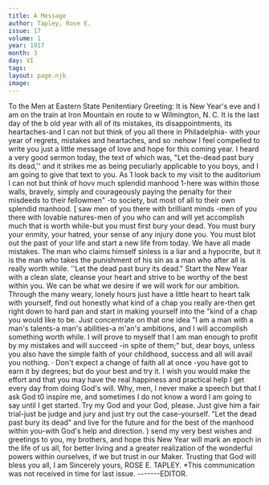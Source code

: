 ```yaml
---
title: A Message
author: Tapley, Rose E.
issue: 17
volume: 1
year: 1917
month: 3
day: VI
tags:
layout: page.njk
image:
---
```

 To the Men at Eastern State Penitentiary Greeting:   It is New Year's eve and I am on the train at Iron Mountain en route to w Wilmington, N. C. It is the last day of the b old year with all of its mistakes, its disappointments, its heartaches-and I can not but think of you all there in Philadelphia-   with your year of regrets, mistakes and heartaches, and so :nehow I feel compelled to write you just a little message of love and hope for this coming year. I heard a very good sermon today, the text of which was, "Let the-dead past bury its dead,'' and it strikes me as being peculiarly applicable to you boys, and I am going to give that text to you. As 1 look back to my visit to the auditorium I can not but think of hovv much splendid manhood 1-here was within those walls, bravely, simply and courageously paying the penalty for their misdeeds to their fellowmen" -to society, but most of all to their own splendid manhood.   [ saw men of you there with brilliant minds -men of you there with lovable natures-men   of you who can and will yet accomplish much that is worth while-but you must first bury your dead. You must bury your enmity, your hatred, your sense of any injury done you. You must blot out the past of your life and start a new life from today.   We have all made mistakes. The man who claims himself sinless is a liar and a hypocrite, but it is the man who takes the punishment of his sin as a man who after all is really worth while. ''Let the dead past bury its dead." Start the New Year with a clean slate,   cleanse your heart and strive to be worthy of the best within you. We can be what we desire if we will work for our ambition. Through the many weary, lonely hours just have a little heart to heart talk with yourself, find out honestly what kind of a chap you really are-then get right down to hard pan and start in making yourself into the "kind of a chap you would like to be. Just concentrate on that one idea "I am a man with a man's talents-a man's abilities-a m'an's ambitions, and I will accomplish something worth while. I will prove to myself that I am man enough to profit by my mistakes and will succeed -in spite of them;" but, dear boys, unless you also have the simple faith of your childhood, success and all will avail you nothing. ·   Don't expect a change of faith all at once -you have got to earn it by degrees; but do your best and try it. I wish you would make the effort and that you may have the real happiness and practical help I get every day from doing God's will. Why, men, I never make a speech but that I ask God t0 inspire me, and sometimes I do not know a word I am going to say until I get started.   Try my God and your God, please. Just give him a fair trial-just be judge and jury and just try out the case-yourself.   "Let the dead past bury its dead" and live for the future and for the best of the manhood within you-with God's help and direction.   ) send my very best wishes and greetings to you, my brothers, and hope this New Year will mark an epoch in the life of us all, for better living and a greater realization of the wonderful powers within ourselves, if we but trust in our Maker.   Trusting that God will bless you all, I am Sincerely yours,   ROSE E. TAPLEY.   *This communication was not received in time for last issue. -------EDITOR.      




